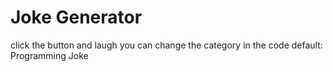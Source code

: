 # Joke Generator
click the button and laugh
you can change the category in the code
default: Programming Joke
